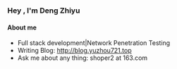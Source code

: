### Hey , I'm Deng Zhiyu

#### About me
- Full stack development|Network Penetration Testing
- Writing Blog: http://blog.yuzhou721.top
- Ask me about any thing: shoper2 at 163.com

